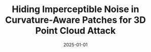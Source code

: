 ---
title: "Hiding Imperceptible Noise in Curvature-Aware Patches for 3D Point Cloud Attack"
collection: publications
category: 2025
date: 2025-01-01
permalink: /publication/Hiding Imperceptible Noise in Curvature-Aware Patches for 3D Point Cloud Attack
excerpt: 'Mingyu Yang, Daizong Liu, Keke Tang, Pan Zhou, <strong><u>Lixing Chen</u></strong>, Junyang Chen'
venue: 'European Conference on Computer Vision'
paperurl: 'https://link.springer.com/chapter/10.1007/978-3-031-73404-5_25'
---